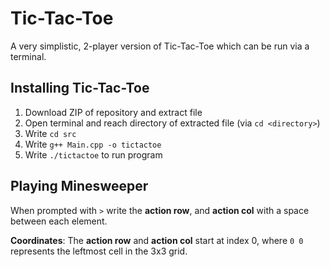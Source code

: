 # Tic-Tac-Toe

A very simplistic, 2-player version of Tic-Tac-Toe which can be run via a terminal.

## Installing Tic-Tac-Toe

1) Download ZIP of repository and extract file
2) Open terminal and reach directory of extracted file (via `cd <directory>`)
3) Write `cd src` 
4) Write `g++ Main.cpp -o tictactoe`
5) Write `./tictactoe` to run program

## Playing Minesweeper

When prompted with `>` write the **action row**, and **action col** with a space between each element.

**Coordinates**: The **action row** and **action col** start at index 0, where `0 0` represents the leftmost cell in the 3x3 grid.
